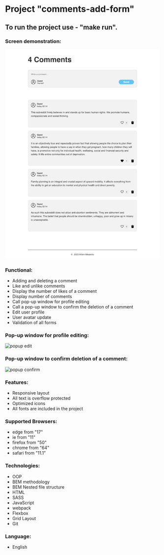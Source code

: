 # Project "comments-add-form"

## To run the project use - "make run".

### Screen demonstration:
![main page](./screens/main.png)

### Functional:
* Adding and deleting a comment
* Like and unlike comments
* Display the number of likes of a comment
* Display number of comments
* Call pop-up window for profile editing
* Call a pop-up window to confirm the deletion of a comment
* Edit user profile
* User avatar update
* Validation of all forms

### Pop-up window for profile editing:
![popup edit](./screens/edit-popup.png=250x345)

### Pop-up window to confirm deletion of a comment:
![popup confirm](./screens/confirm-popup.png=250x345)

### Features:
* Responsive layout
* All text is overflow protected
* Optimized icons
* All fonts are included in the project

### Supported Browsers:
* edge from "17"
* ie from "11"
* firefox from "50"
* chrome from "64"
* safari from "11.1"

### Technologies:

* OOP
* BEM methodology
* BEM Nested file structure
* HTML
* SASS
* JavaScript
* webpack
* Flexbox
* Grid Layout
* Git

### Language:

* English
